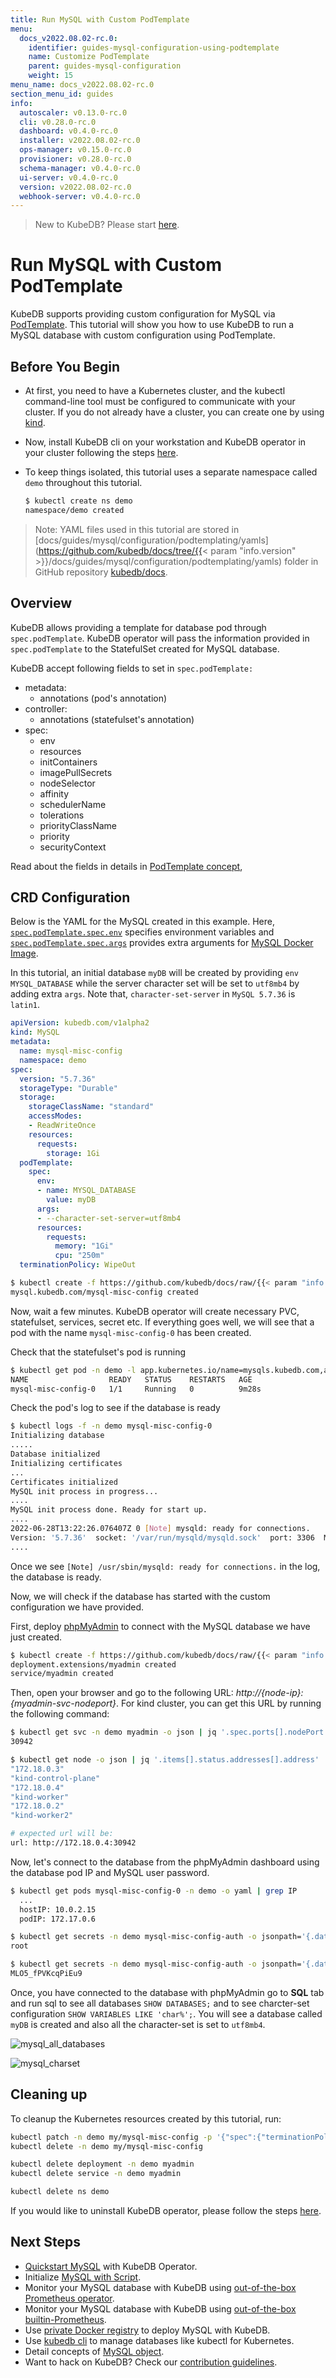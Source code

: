 ```yaml
---
title: Run MySQL with Custom PodTemplate
menu:
  docs_v2022.08.02-rc.0:
    identifier: guides-mysql-configuration-using-podtemplate
    name: Customize PodTemplate
    parent: guides-mysql-configuration
    weight: 15
menu_name: docs_v2022.08.02-rc.0
section_menu_id: guides
info:
  autoscaler: v0.13.0-rc.0
  cli: v0.28.0-rc.0
  dashboard: v0.4.0-rc.0
  installer: v2022.08.02-rc.0
  ops-manager: v0.15.0-rc.0
  provisioner: v0.28.0-rc.0
  schema-manager: v0.4.0-rc.0
  ui-server: v0.4.0-rc.0
  version: v2022.08.02-rc.0
  webhook-server: v0.4.0-rc.0
---
```


> New to KubeDB? Please start [here](/docs/v2022.08.02-rc.0/README).

# Run MySQL with Custom PodTemplate

KubeDB supports providing custom configuration for MySQL via [PodTemplate](/docs/v2022.08.02-rc.0/guides/mysql/concepts/database/#specpodtemplate). This tutorial will show you how to use KubeDB to run a MySQL database with custom configuration using PodTemplate.

## Before You Begin

- At first, you need to have a Kubernetes cluster, and the kubectl command-line tool must be configured to communicate with your cluster. If you do not already have a cluster, you can create one by using [kind](https://kind.sigs.k8s.io/docs/user/quick-start/).

- Now, install KubeDB cli on your workstation and KubeDB operator in your cluster following the steps [here](/docs/v2022.08.02-rc.0/setup/README).

- To keep things isolated, this tutorial uses a separate namespace called `demo` throughout this tutorial.

  ```bash
  $ kubectl create ns demo
  namespace/demo created
  ```

> Note: YAML files used in this tutorial are stored in [docs/guides/mysql/configuration/podtemplating/yamls](https://github.com/kubedb/docs/tree/{{< param "info.version" >}}/docs/guides/mysql/configuration/podtemplating/yamls) folder in GitHub repository [kubedb/docs](https://github.com/kubedb/docs).

## Overview

KubeDB allows providing a template for database pod through `spec.podTemplate`. KubeDB operator will pass the information provided in `spec.podTemplate` to the StatefulSet created for MySQL database.

KubeDB accept following fields to set in `spec.podTemplate:`

- metadata:
  - annotations (pod's annotation)
- controller:
  - annotations (statefulset's annotation)
- spec:
  - env
  - resources
  - initContainers
  - imagePullSecrets
  - nodeSelector
  - affinity
  - schedulerName
  - tolerations
  - priorityClassName
  - priority
  - securityContext

Read about the fields in details in [PodTemplate concept](/docs/v2022.08.02-rc.0/guides/mysql/concepts/database/#specpodtemplate),

## CRD Configuration

Below is the YAML for the MySQL created in this example. Here, [`spec.podTemplate.spec.env`](/docs/v2022.08.02-rc.0/guides/mysql/concepts/database/#specpodtemplatespecenv) specifies environment variables and [`spec.podTemplate.spec.args`](/docs/v2022.08.02-rc.0/guides/mysql/concepts/database/#specpodtemplatespecargs) provides extra arguments for [MySQL Docker Image](https://hub.docker.com/_/mysql/).

In this tutorial, an initial database `myDB` will be created by providing `env` `MYSQL_DATABASE` while the server character set will be set to `utf8mb4` by adding extra `args`. Note that, `character-set-server` in `MySQL 5.7.36` is `latin1`.

```yaml
apiVersion: kubedb.com/v1alpha2
kind: MySQL
metadata:
  name: mysql-misc-config
  namespace: demo
spec:
  version: "5.7.36"
  storageType: "Durable"
  storage:
    storageClassName: "standard"
    accessModes:
    - ReadWriteOnce
    resources:
      requests:
        storage: 1Gi
  podTemplate:
    spec:
      env:
      - name: MYSQL_DATABASE
        value: myDB
      args:
      - --character-set-server=utf8mb4
      resources:
        requests:
          memory: "1Gi"
          cpu: "250m"
  terminationPolicy: WipeOut
```

```bash
$ kubectl create -f https://github.com/kubedb/docs/raw/{{< param "info.version" >}}/docs/guides/mysql/configuration/podtemplating/yamls/mysql-misc-config.yaml
mysql.kubedb.com/mysql-misc-config created
```

Now, wait a few minutes. KubeDB operator will create necessary PVC, statefulset, services, secret etc. If everything goes well, we will see that a pod with the name `mysql-misc-config-0` has been created.

Check that the statefulset's pod is running

```bash
$ kubectl get pod -n demo -l app.kubernetes.io/name=mysqls.kubedb.com,app.kubernetes.io/instance=mysql-misc-config
NAME                  READY   STATUS    RESTARTS   AGE
mysql-misc-config-0   1/1     Running   0          9m28s
```

Check the pod's log to see if the database is ready

```bash
$ kubectl logs -f -n demo mysql-misc-config-0
Initializing database
.....
Database initialized
Initializing certificates
...
Certificates initialized
MySQL init process in progress...
....
MySQL init process done. Ready for start up.
....
2022-06-28T13:22:26.076407Z 0 [Note] mysqld: ready for connections.
Version: '5.7.36'  socket: '/var/run/mysqld/mysqld.sock'  port: 3306  MySQL Community Server (GPL)
....
```

Once we see `[Note] /usr/sbin/mysqld: ready for connections.` in the log, the database is ready.

Now, we will check if the database has started with the custom configuration we have provided.

First, deploy [phpMyAdmin](https://hub.docker.com/r/phpmyadmin/phpmyadmin/) to connect with the MySQL database we have just created.

```bash
$ kubectl create -f https://github.com/kubedb/docs/raw/{{< param "info.version" >}}/docs/guides/mysql/configuration/podtemplating/yamls/phpmyadmin.yaml
deployment.extensions/myadmin created
service/myadmin created
```

Then, open your browser and go to the following URL: _http://{node-ip}:{myadmin-svc-nodeport}_. For kind cluster, you can get this URL by running the following command:

```bash
$ kubectl get svc -n demo myadmin -o json | jq '.spec.ports[].nodePort'
30942

$ kubectl get node -o json | jq '.items[].status.addresses[].address'
"172.18.0.3"
"kind-control-plane"
"172.18.0.4"
"kind-worker"
"172.18.0.2"
"kind-worker2"

# expected url will be:
url: http://172.18.0.4:30942
```

Now, let's connect to the database from the phpMyAdmin dashboard using the database pod IP and MySQL user password.

```bash
$ kubectl get pods mysql-misc-config-0 -n demo -o yaml | grep IP
  ...
  hostIP: 10.0.2.15
  podIP: 172.17.0.6

$ kubectl get secrets -n demo mysql-misc-config-auth -o jsonpath='{.data.\user}' | base64 -d
root

$ kubectl get secrets -n demo mysql-misc-config-auth -o jsonpath='{.data.\password}' | base64 -d
MLO5_fPVKcqPiEu9
```

Once, you have connected to the database with phpMyAdmin go to **SQL** tab and run sql to see all databases `SHOW DATABASES;` and to see charcter-set configuration `SHOW VARIABLES LIKE 'char%';`. You will see a database called `myDB` is created and also all the character-set is set to `utf8mb4`.

![mysql_all_databases](/docs/v2022.08.02-rc.0/guides/mysql/configuration/podtemplating/images/mysql-all-databases.png)

![mysql_charset](/docs/v2022.08.02-rc.0/guides/mysql/configuration/podtemplating/images/mysql-charset.png)

## Cleaning up

To cleanup the Kubernetes resources created by this tutorial, run:

```bash
kubectl patch -n demo my/mysql-misc-config -p '{"spec":{"terminationPolicy":"WipeOut"}}' --type="merge"
kubectl delete -n demo my/mysql-misc-config

kubectl delete deployment -n demo myadmin
kubectl delete service -n demo myadmin

kubectl delete ns demo
```

If you would like to uninstall KubeDB operator, please follow the steps [here](/docs/v2022.08.02-rc.0/setup/README).

## Next Steps

- [Quickstart MySQL](/docs/v2022.08.02-rc.0/guides/mysql/quickstart/) with KubeDB Operator.
- Initialize [MySQL with Script](/docs/v2022.08.02-rc.0/guides/mysql/initialization/).
- Monitor your MySQL database with KubeDB using [out-of-the-box Prometheus operator](/docs/v2022.08.02-rc.0/guides/mysql/monitoring/prometheus-operator/).
- Monitor your MySQL database with KubeDB using [out-of-the-box builtin-Prometheus](/docs/v2022.08.02-rc.0/guides/mysql/monitoring/builtin-prometheus/).
- Use [private Docker registry](/docs/v2022.08.02-rc.0/guides/mysql/private-registry/) to deploy MySQL with KubeDB.
- Use [kubedb cli](/docs/v2022.08.02-rc.0/guides/mysql/cli/) to manage databases like kubectl for Kubernetes.
- Detail concepts of [MySQL object](/docs/v2022.08.02-rc.0/guides/mysql/concepts/database/).
- Want to hack on KubeDB? Check our [contribution guidelines](/docs/v2022.08.02-rc.0/CONTRIBUTING).

